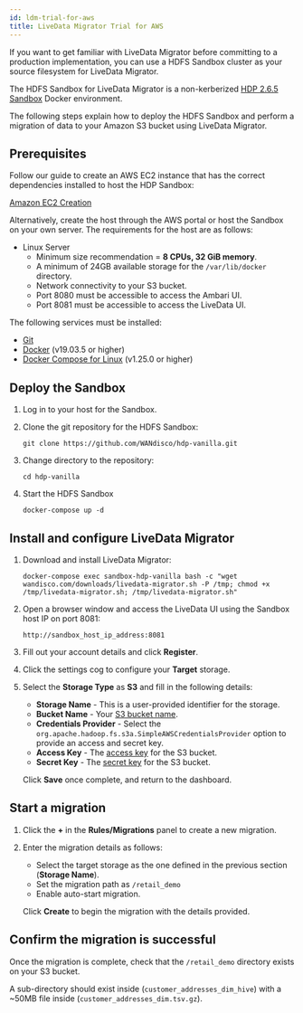 ```yaml
---
id: ldm-trial-for-aws
title: LiveData Migrator Trial for AWS
---
```


If you want to get familiar with LiveData Migrator before committing to a production implementation, you can use a HDFS Sandbox cluster as your source filesystem for LiveData Migrator.

The HDFS Sandbox for LiveData Migrator is a non-kerberized [HDP 2.6.5 Sandbox](https://www.cloudera.com/downloads/hortonworks-sandbox.html) Docker environment.

The following steps explain how to deploy the HDFS Sandbox and perform a migration of data to your Amazon S3 bucket using LiveData Migrator.

## Prerequisites

Follow our guide to create an AWS EC2 instance that has the correct dependencies installed to host the HDP Sandbox:

[Amazon EC2 Creation](https://wandisco.github.io/wandisco-documentation/docs/quickstarts/preparation/aws_vm_creation/)

Alternatively, create the host through the AWS portal or host the Sandbox on your own server. The requirements for the host are as follows:

* Linux Server
  * Minimum size recommendation = **8 CPUs, 32 GiB memory**.
  * A minimum of 24GB available storage for the `/var/lib/docker` directory.
  * Network connectivity to your S3 bucket.
  * Port 8080 must be accessible to access the Ambari UI.
  * Port 8081 must be accessible to access the LiveData UI.

The following services must be installed:

* [Git](https://git-scm.com/book/en/v2/Getting-Started-Installing-Git)
* [Docker](https://docs.docker.com/install/) (v19.03.5 or higher)
* [Docker Compose for Linux](https://docs.docker.com/compose/install/#install-compose) (v1.25.0 or higher)

## Deploy the Sandbox

1. Log in to your host for the Sandbox.

1. Clone the git repository for the HDFS Sandbox:

   ```text
   git clone https://github.com/WANdisco/hdp-vanilla.git
   ```

1. Change directory to the repository:

   ```text
   cd hdp-vanilla
   ```

1. Start the HDFS Sandbox

   ```text
   docker-compose up -d
   ```

## Install and configure LiveData Migrator

1. Download and install LiveData Migrator:

   ```text
   docker-compose exec sandbox-hdp-vanilla bash -c "wget wandisco.com/downloads/livedata-migrator.sh -P /tmp; chmod +x /tmp/livedata-migrator.sh; /tmp/livedata-migrator.sh"
   ```

1. Open a browser window and access the LiveData UI using the Sandbox host IP on port 8081:

   ```text
   http://sandbox_host_ip_address:8081
   ```

1. Fill out your account details and click **Register**.

1. Click the settings cog to configure your **Target** storage.

1. Select the **Storage Type** as **S3** and fill in the following details:

   * **Storage Name** - This is a user-provided identifier for the storage.
   * **Bucket Name** - Your [S3 bucket name](https://docs.aws.amazon.com/AmazonS3/latest/dev/UsingBucket.html#create-bucket-intro).
   * **Credentials Provider** - Select the `org.apache.hadoop.fs.s3a.SimpleAWSCredentialsProvider` option to provide an access and secret key.
   * **Access Key** - The [access key](https://docs.aws.amazon.com/IAM/latest/UserGuide/id_credentials_access-keys.html) for the S3 bucket.
   * **Secret Key** - The [secret key](https://docs.aws.amazon.com/IAM/latest/UserGuide/id_credentials_access-keys.html) for the S3 bucket.

   Click **Save** once complete, and return to the dashboard.

## Start a migration

1. Click the **+** in the **Rules/Migrations** panel to create a new migration.

1. Enter the migration details as follows:

   * Select the target storage as the one defined in the previous section (**Storage Name**).
   * Set the migration path as `/retail_demo`
   * Enable auto-start migration.

   Click **Create** to begin the migration with the details provided.

## Confirm the migration is successful

Once the migration is complete, check that the `/retail_demo` directory exists on your S3 bucket.

A sub-directory should exist inside (`customer_addresses_dim_hive`) with a ~50MB file inside (`customer_addresses_dim.tsv.gz`).
